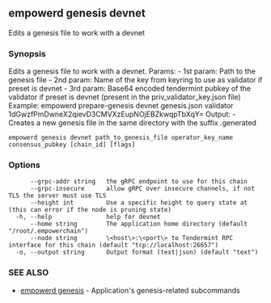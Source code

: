 ## empowerd genesis devnet

Edits a genesis file to work with a devnet

### Synopsis

Edits a genesis file to work with a devnet.
Params:
	- 1st param: Path to the genesis file
	- 2nd param: Name of the key from keyring to use as validator if preset is devnet
	- 3rd param: Base64 encoded tendermint pubkey of the validator if preset is devnet (present in the priv_validator_key.json file)
Example:
	empowerd prepare-genesis devnet genesis.json validator 1dGwzfPmDwneX2qievD3CMVXzEupNOjEBZkwqpTbXqY=
Output:
	- Creates a new genesis file in the same directory with the suffix .generated


```
empowerd genesis devnet path_to_genesis_file operator_key_name consensus_pubkey [chain_id] [flags]
```

### Options

```
      --grpc-addr string   the gRPC endpoint to use for this chain
      --grpc-insecure      allow gRPC over insecure channels, if not TLS the server must use TLS
      --height int         Use a specific height to query state at (this can error if the node is pruning state)
  -h, --help               help for devnet
      --home string        The application home directory (default "/root/.empowerchain")
      --node string        \<host\>:\<port\> to Tendermint RPC interface for this chain (default "tcp://localhost:26657")
  -o, --output string      Output format (text|json) (default "text")
```

### SEE ALSO

* [empowerd genesis](empowerd_genesis.md)	 - Application's genesis-related subcommands

